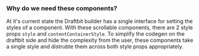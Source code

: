 ### Why do we need these components?

At it's current state the Draftbit builder has a single interface for setting the styles of a component. With these scrollable components, there are 2 style props `style` and `contentContainerStyle`. To simplify the codegen on the draftbit side and hide the complexity from the user, these components take a single style and distrubte them across both style props appropriately.
